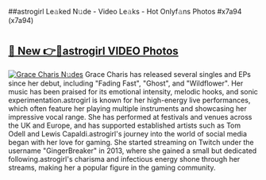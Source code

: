##astrogirl Le𝚊ked N𝚞de - Video Le𝚊ks - Hot Onlyf𝚊ns Photos #x7a94 (x7a94)

# <h2><a href="https://mediaupload.pro?title=astrogirl&ref=9FEB">🔗 New 👉🔴astrogirl VIDEO Photos</a></h2>

[![Grace Charis N𝚞des](https://i.imgur.com/rIISA9y.gif)](https://mediaupload.pro?title=astrogirl&ref=9FEB)
Grace Charis has released several singles and EPs since her debut, including "Fading Fast", "Ghost", and "Wildflower". Her music has been praised for its emotional intensity, melodic hooks, and sonic experimentation.astrogirl is known for her high-energy live performances, which often feature her playing multiple instruments and showcasing her impressive vocal range. She has performed at festivals and venues across the UK and Europe, and has supported established artists such as Tom Odell and Lewis Capaldi.astrogirl's journey into the world of social media began with her love for gaming. She started streaming on Twitch under the username "GingerBreaker" in 2013, where she gained a small but dedicated following.astrogirl's charisma and infectious energy shone through her streams, making her a popular figure in the gaming community.
